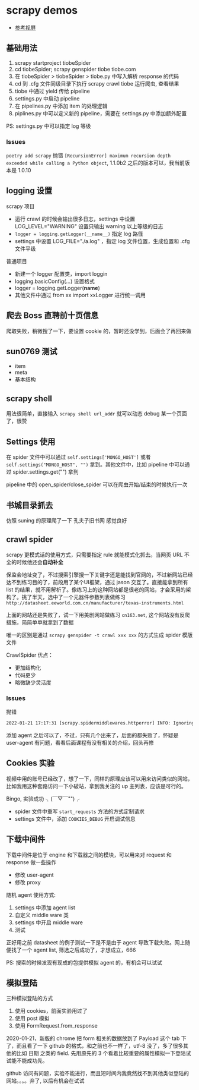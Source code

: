 # scrapy demos

* [参考视屏](https://www.bilibili.com/video/BV1yf4y1B7S8)

## 基础用法

1. scrapy startproject tiobeSpider
2. cd tiobeSpider; scrapy genspider tiobe tiobe.com
3. 在 tiobeSpider > tiobeSpider > tiobe.py 中写入解析 response 的代码
4. cd 到 .cfg 文件同级目录下执行 scrapy crawl tiobe 运行爬虫, 查看结果
5. tiobe 中通过 yield 传给 pipeline
6. settings.py 中启动 pipeline
7. 在 pipelines.py 中添加 item 的处理逻辑
8. piplines.py 中可以定义新的 pipeline，需要在 settings.py 中添加额外配置

PS: settings.py 中可以指定 log 等级

### Issues

`poetry add scrapy` 抛错 `[RecursionError] maximum recursion depth exceeded while calling a Python object`, 1.1.0b2 之后的版本可以，我当前版本是 1.0.10

## logging 设置

scrapy 项目

* 运行 crawl 的时候会输出很多日志，settings 中设置 LOG_LEVEL="WARNING" 设置只输出 warning 以上等级的日志
* `logger = logging.getLogger(__name__)` 指定 log 路径
* settings 中设置 LOG_FILE="./a.log" ，指定 log 文件位置，生成位置和 .cfg 文件平级

普通项目

* 新建一个 logger 配置类，import loggin
* logging.basicConfig(...) 设置格式
* logger = logging.getLogger(__name__)
* 其他文件中通过 from xx import xxLogger 进行统一调用

## 爬去 Boss 直聘前十页信息

爬取失败，稍微搜了一下，要设置 cookie 的，暂时还没学到，后面会了再回来做

## sun0769 测试

* item
* meta
* 基本结构

## scrapy shell

用法很简单，直接输入 `scrapy shell url_addr` 就可以动态 debug 某一个页面了，很赞

## Settings 使用

在 spider 文件中可以通过 `self.settings['MONGO_HOST']` 或者 `self.settings("MONGO_HOST", "")` 拿到。其他文件中，比如 pipeline 中可以通过 spider.settings.get("") 拿到

pipeline 中的 open_spider/close_spider 可以在爬虫开始/结束的时候执行一次

## 书城目录抓去

仿照 suning 的原理爬了一下 孔夫子旧书网 感觉良好

## crawl spider

scrapy 更模式话的使用方式，只需要指定 rule 就能模式化抓去。当网页 URL 不全的时候他还会**自动补全**

保监会地址变了，不过搜索引擎搜一下关键字还是能找到官网的，不过新网站已经达不到练习目的了，前段用了某个UI框架，通过 jason 交互了。直接能拿到所有 list 的结果，就不用解析了。像练习上的这种网站都是很老的网站，才会采用的架构了。挑了半天，选中了一个元器件参数列表做练习 `http://datasheet.eeworld.com.cn/manufacturer/texas-instruments.html`

上面的网站还是失败了，试一下用美剧网站做练习 `cn163.net`, 这个网站没有反爬措施，简简单单就拿到了数据

唯一的区别是通过 `scrapy genspider -t crawl xxx xxx` 的方式生成 spider 模版文件

CrawlSpider 优点：

* 更加结构化
* 代码更少
* 略微缺少灵活度

### Issues

抛错 

```txt
2022-01-21 17:17:31 [scrapy.spidermiddlewares.httperror] INFO: Ignoring response <403 http://datasheet.eeworld.com.cn/manufacturer/texas-instruments.html>: HTTP status code is not handled or not allowed
```

添加 agent 之后可以了，不过，只有几个出来了，后面的都失败了，怀疑是 user-agent 有问题，看看后面课程有没有相关的介绍，回头再修

## Cookies 实验

视频中用的账号已经改了，想了一下，同样的原理应该可以用来访问类似的网站，比如我用这种套路访问一下小破站，拿到我关注的 up 主列表，应该是可行的。

Bingo, 实验成功 ╮(￣▽￣"")╭

* spider 文件中重写 `start_requests` 方法的方式定制请求
* settings 文件中，添加 `COOKIES_DEBUG` 开启调试信息

## 下载中间件

下载中间件是位于 engine 和下载器之间的模块，可以用来对 request 和 response 做一些操作

* 修改 user-agent
* 修改 proxy

随机 agent 使用方式:

1. settings 中添加 agent list
2. 自定义 middle ware 类
3. settings 中开启 middle ware
4. 测试

正好用之前 datasheet 的例子测试一下是不是由于 agent 导致下载失败。网上随便找了一个 agent list, 筛选之后成功了，才想成立，666

PS: 搜索的时候发现有现成的包提供模拟 agent 的，有机会可以试试

## 模拟登陆

三种模拟登陆的方式

1. 使用 cookies，前面实验用过了
2. 使用 post 模拟
3. 使用 FormRequest.from_response

2020-01-21，新版的 chrome 把 form 相关的数据放到了 Payload 这个 tab 下了，而且看了一下 github 的格式，和之前也不一样了，utf-8 没了，多了很多其他的比如 日期 之类的 field. 先用原先的 3 个看着比较重要的属性模拟一下登陆试试能不能成功先。

github 访问有问题，实验不能进行，而且短时间内我竟然找不到其他类似登陆的网站。。。。弃了, 以后有机会在试试